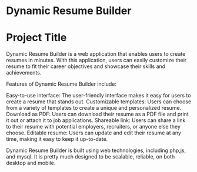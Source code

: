 # Dynamic Resume Builder
# Project Title

Dynamic Resume Builder is a web application that enables users to create resumes in minutes. 
With this application, users can easily customize their resume to fit their career objectives and showcase their skills and achievements.

Features of Dynamic Resume Builder include:

Easy-to-use interface: The user-friendly interface makes it easy for users to create a resume that stands out.
Customizable templates: Users can choose from a variety of templates to create a unique and personalized resume.
Download as PDF: Users can download their resume as a PDF file and print it out or attach it to job applications.
Shareable link: Users can share a link to their resume with potential employers, recruiters, or anyone else they choose.
Editable resume: Users can update and edit their resume at any time, making it easy to keep it up-to-date.

Dynamic Resume Builder is built using  web technologies, including php,js, and mysql. It is pretty much designed to be scalable, reliable, on both desktop and mobile.


